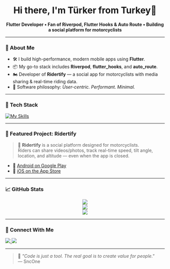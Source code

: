 <h1 align="center">Hi there, I'm Türker from Turkey👋</h1>
<p align="center">
  <b>Flutter Developer • Fan of Riverpod, Flutter Hooks & Auto Route • Building a social platform for motorcyclists</b>
</p>

---

### 🚀 About Me

- 🛠️ I build high-performance, modern mobile apps using **Flutter**.  
- 📦 My go-to stack includes **Riverpod**, **flutter_hooks**, and **auto_route**.    
- 🏍️ Developer of **Ridertify** — a social app for motorcyclists with media sharing & real-time riding data.  
- 🧠 Software philosophy: *User-centric. Performant. Minimal.*

---

### 🧰 Tech Stack

[![My Skills](https://skillicons.dev/icons?i=flutter,ts,js,html,css,firebase,vscode)](https://skillicons.dev)

---

### 📌 Featured Project: Ridertify

> 📱 **Ridertify** is a social platform designed for motorcyclists.  
> Riders can share videos/photos, track real-time speed, tilt angle, location, and altitude — even when the app is closed.

- 🔗 [Android on Google Play](https://play.google.com/store/apps/details?id=com.newIdTech.ridertify)  
- 🔗 [iOS on the App Store](https://apps.apple.com/us/app/ridertify/id6737122354)

---

### 📈 GitHub Stats

<p align="center">
  <img src="https://github-readme-stats.vercel.app/api?username=SncOne&show_icons=true&theme=radical" />
  <br/>
  <img src="https://github-readme-streak-stats.herokuapp.com/?user=SncOne&theme=radical" />
  <br/>
  <img src="https://komarev.com/ghpvc/?username=SncOne&color=blueviolet&style=flat&label=Profile+Views" />
</p>

---

### 🤝 Connect With Me

<p>
  <a href="mailto:turkergurel19@gmail.com">
    <img src="https://img.shields.io/badge/-Email-D14836?style=for-the-badge&logo=gmail&logoColor=white" />
  </a>
  <a href="https://www.linkedin.com/in/turker-gurel/">
    <img src="https://img.shields.io/badge/-LinkedIn-0077B5?style=for-the-badge&logo=linkedin&logoColor=white" />
  </a>
</p>

---

> 🧭 *"Code is just a tool. The real goal is to create value for people."*  
> — SncOne
